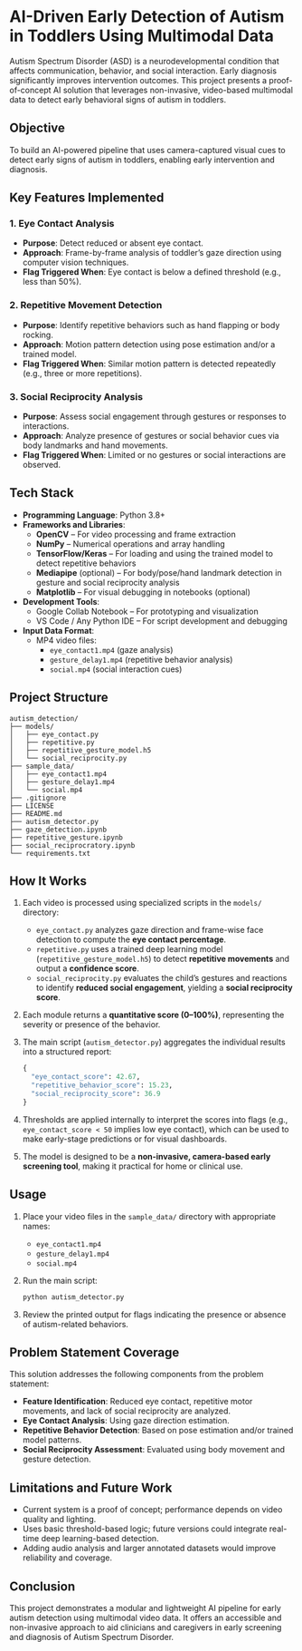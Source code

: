 # AI-Driven Early Detection of Autism in Toddlers Using Multimodal Data

Autism Spectrum Disorder (ASD) is a neurodevelopmental condition that affects communication, behavior, and social interaction. Early diagnosis significantly improves intervention outcomes. This project presents a proof-of-concept AI solution that leverages non-invasive, video-based multimodal data to detect early behavioral signs of autism in toddlers.

## Objective

To build an AI-powered pipeline that uses camera-captured visual cues to detect early signs of autism in toddlers, enabling early intervention and diagnosis.

## Key Features Implemented

### 1. Eye Contact Analysis
- **Purpose**: Detect reduced or absent eye contact.
- **Approach**: Frame-by-frame analysis of toddler’s gaze direction using computer vision techniques.
- **Flag Triggered When**: Eye contact is below a defined threshold (e.g., less than 50%).

### 2. Repetitive Movement Detection
- **Purpose**: Identify repetitive behaviors such as hand flapping or body rocking.
- **Approach**: Motion pattern detection using pose estimation and/or a trained model.
- **Flag Triggered When**: Similar motion pattern is detected repeatedly (e.g., three or more repetitions).

### 3. Social Reciprocity Analysis
- **Purpose**: Assess social engagement through gestures or responses to interactions.
- **Approach**: Analyze presence of gestures or social behavior cues via body landmarks and hand movements.
- **Flag Triggered When**: Limited or no gestures or social interactions are observed.

## Tech Stack

- **Programming Language**: Python 3.8+
- **Frameworks and Libraries**:
  - **OpenCV** – For video processing and frame extraction
  - **NumPy** – Numerical operations and array handling
  - **TensorFlow/Keras** – For loading and using the trained model to detect repetitive behaviors
  - **Mediapipe** (optional) – For body/pose/hand landmark detection in gesture and social reciprocity analysis
  - **Matplotlib** – For visual debugging in notebooks (optional)
- **Development Tools**:
  - Google Collab Notebook – For prototyping and visualization
  - VS Code / Any Python IDE – For script development and debugging
- **Input Data Format**:
  - MP4 video files:
    - `eye_contact1.mp4` (gaze analysis)
    - `gesture_delay1.mp4` (repetitive behavior analysis)
    - `social.mp4` (social interaction cues)


## Project Structure

```
autism_detection/
├── models/
│   ├── eye_contact.py
│   ├── repetitive.py
│   ├── repetitive_gesture_model.h5
│   └── social_reciprocity.py
├── sample_data/
│   ├── eye_contact1.mp4
│   ├── gesture_delay1.mp4
│   └── social.mp4
├── .gitignore
├── LICENSE
├── README.md
├── autism_detector.py
├── gaze_detection.ipynb
├── repetitive_gesture.ipynb
├── social_reciprocratory.ipynb
└── requirements.txt
```

## How It Works

1. Each video is processed using specialized scripts in the `models/` directory:
   - `eye_contact.py` analyzes gaze direction and frame-wise face detection to compute the **eye contact percentage**.
   - `repetitive.py` uses a trained deep learning model (`repetitive_gesture_model.h5`) to detect **repetitive movements** and output a **confidence score**.
   - `social_reciprocity.py` evaluates the child’s gestures and reactions to identify **reduced social engagement**, yielding a **social reciprocity score**.

2. Each module returns a **quantitative score (0–100%)**, representing the severity or presence of the behavior.

3. The main script (`autism_detector.py`) aggregates the individual results into a structured report:
   ```python
   {
     "eye_contact_score": 42.67,
     "repetitive_behavior_score": 15.23,
     "social_reciprocity_score": 36.9
   }
   ```

4. Thresholds are applied internally to interpret the scores into flags (e.g., `eye_contact_score < 50` implies low eye contact), which can be used to make early-stage predictions or for visual dashboards.

5. The model is designed to be a **non-invasive, camera-based early screening tool**, making it practical for home or clinical use.
   

## Usage

1. Place your video files in the `sample_data/` directory with appropriate names:
   - `eye_contact1.mp4`
   - `gesture_delay1.mp4`
   - `social.mp4`

2. Run the main script:
   ```bash
   python autism_detector.py
   ```

3. Review the printed output for flags indicating the presence or absence of autism-related behaviors.

## Problem Statement Coverage

This solution addresses the following components from the problem statement:

- **Feature Identification**: Reduced eye contact, repetitive motor movements, and lack of social reciprocity are analyzed.
- **Eye Contact Analysis**: Using gaze direction estimation.
- **Repetitive Behavior Detection**: Based on pose estimation and/or trained model patterns.
- **Social Reciprocity Assessment**: Evaluated using body movement and gesture detection.

## Limitations and Future Work

- Current system is a proof of concept; performance depends on video quality and lighting.
- Uses basic threshold-based logic; future versions could integrate real-time deep learning-based detection.
- Adding audio analysis and larger annotated datasets would improve reliability and coverage.

## Conclusion

This project demonstrates a modular and lightweight AI pipeline for early autism detection using multimodal video data. It offers an accessible and non-invasive approach to aid clinicians and caregivers in early screening and diagnosis of Autism Spectrum Disorder.
